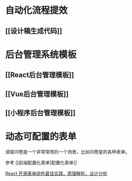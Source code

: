 # 自动化流程提效
## [[设计稿生成代码]]

# 后台管理系统模板
## [[React后台管理模板]]


## [[Vue后台管理模板]]


## [[小程序后台管理模板]]

# 动态可配置的表单
调查问卷是一个非常常用的一个场景，比如问卷星的各种表单。

参考 [[前端配置化表单|配置化表单]]

[React 开源表单组件最佳实践，原理解析，设计分析](https://toutiao.io/posts/0nh4r9w/preview)